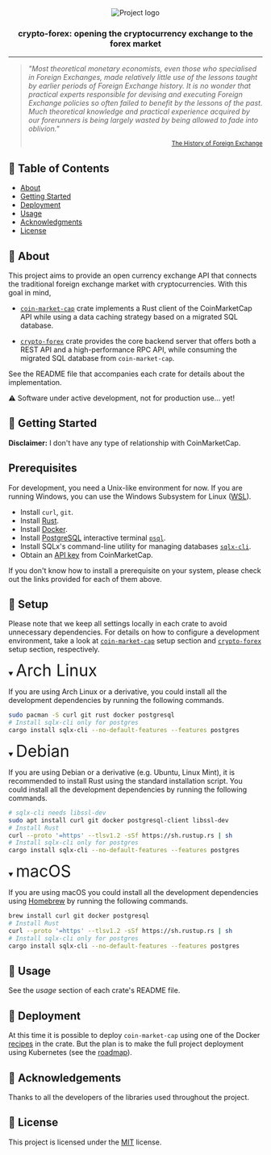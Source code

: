 <div align="center">
 <img src="https://user-images.githubusercontent.com/30119590/140493098-3d387075-3eac-4ccd-aece-84d7de24d364.png" alt="Project logo">
</div>

<h3 align="center"> <b>crypto-forex</b>: opening the cryptocurrency exchange to the forex market </h3>

---

>*"Most theoretical monetary economists, even those who specialised in Foreign Exchanges, made
>relatively little use of the lessons taught by earlier periods of Foreign Exchange history. It is
>no wonder that practical experts responsible for devising and executing Foreign Exchange policies
>so often failed to benefit by the lessons of the past. Much theoretical knowledge and practical
>experience acquired by our forerunners is being largely wasted by being allowed to fade into
>oblivion."*
><p align="right" style="font-size: smaller;"> <a href = "https://doi.org/10.1017/S0022050700060976">
>The History of Foreign Exchange</a></p>


## 📝 Table of Contents

- [About](#about)
- [Getting Started](#getting_started)
- [Deployment](#deployment)
- [Usage](#usage)
- [Acknowledgments](#acknowledgement)
- [License](#license)

## 🧐 About <a name = "about"></a>

This project aims to provide an open currency exchange API that connects the traditional foreign
exchange market with cryptocurrencies. With this goal in mind,

- [`coin-market-cap`](./coin-market-cap/README.md) crate implements a Rust client of the
  CoinMarketCap API while using a data caching strategy based on a migrated SQL database.

- [`crypto-forex`](./crypto-forex/README.md) crate provides the core backend server that offers both
  a REST API and a high-performance RPC API, while consuming the migrated SQL database from
  `coin-market-cap`.

See the README file that accompanies each crate for details about the implementation.

⚠️ Software under active development, not for production use... yet!

## 🏁 Getting Started <a name = "getting_started"></a>

**Disclaimer:** I don't have any type of relationship with CoinMarketCap.

## Prerequisites

For development, you need a Unix-like environment for now. If you are running Windows, you can use
the Windows Subsystem for Linux ([WSL](https://docs.microsoft.com/en-us/windows/wsl/install)).

- Install `curl`, `git`.
- Install [Rust](https://www.rust-lang.org/tools/install).
- Install [Docker](https://docs.docker.com/get-docker/).
- Install [PostgreSQL](https://www.postgresql.org/download/) interactive terminal
  [`psql`](https://www.postgresql.org/docs/current/app-psql.html).
- Install SQLx's command-line utility for managing databases
  [`sqlx-cli`](https://crates.io/crates/sqlx-cli).
- Obtain an [API key](https://coinmarketcap.com/api/documentation/v1/#section/Quick-Start-Guide)
  from CoinMarketCap.

If you don't know how to install a prerequisite on your system, please check out the links provided
for each of them above.

## 🔧 Setup

Please note that we keep all settings locally in each crate to avoid unnecessary dependencies.
For details on how to configure a development environment, take a look at
[`coin-market-cap`](./coin-market-cap/README.md#setup) setup section and
[`crypto-forex`](./crypto-forex/README.md#setup) setup section, respectively.

<details open>
<summary><font size="6">Arch Linux</font></summary>

If you are using Arch Linux or a derivative, you could install all the development dependencies by
running the following commands.
```sh
sudo pacman -S curl git rust docker postgresql
# Install sqlx-cli only for postgres
cargo install sqlx-cli --no-default-features --features postgres
```
</details>

<details open>
<summary><font size="6">Debian</font></summary>

If you are using Debian or a derivative (e.g. Ubuntu, Linux Mint), it is recommended to install Rust
using the standard installation script. You could install all the development dependencies by running
the following commands.
```sh
# sqlx-cli needs libssl-dev
sudo apt install curl git docker postgresql-client libssl-dev
# Install Rust
curl --proto '=https' --tlsv1.2 -sSf https://sh.rustup.rs | sh
# Install sqlx-cli only for postgres
cargo install sqlx-cli --no-default-features --features postgres
```
</details>

<details open>
<summary><font size="6">macOS</font></summary>

If you are using macOS you could install all the development dependencies using [Homebrew](https://brew.sh)
by running the following commands.
```sh
brew install curl git docker postgresql
# Install Rust
curl --proto '=https' --tlsv1.2 -sSf https://sh.rustup.rs | sh
# Install sqlx-cli only for postgres
cargo install sqlx-cli --no-default-features --features postgres
```
</details>

## 🎈 Usage <a name = "usage"></a>

See the *usage* section of each crate's README file.

## 🚀 Deployment <a name = "deployment"></a>

At this time it is possible to deploy `coin-market-cap` using one of the Docker
[recipes](./coin-market-cap/README.md#using_docker) in the crate. But the plan is to make the
full project deployment using Kubernetes (see the [roadmap](./crypto-forex/README.md#roadmap)).

## 🎉 Acknowledgements <a name = "acknowledgement"></a>

Thanks to all the developers of the libraries used throughout the project.

## 📝 License <a name = "license"></a>
This project is licensed under the [MIT](./crypto-forex/LICENSE) license.